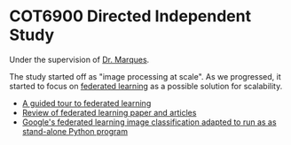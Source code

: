# COT6900 Directed Independent Study

Under the supervision of [Dr. Marques](https://www.ogemarques.com/).

The study started off as "image processing at scale". As we progressed, it
started to focus on [federated learning](https://federated.withgoogle.com/) as
a possible solution for scalability.

* [A guided tour to federated learning](federated-learning-a-guided-tour.md)
* [Review of federated learning paper and articles](federated-learning-papers-articles-review.md)
* [Google's federated learning image classification adapted to run as as stand-alone Python program](./tff)
